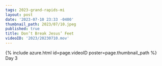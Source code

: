 ```yaml
---
tags: 2023-grand-rapids-mi
layout: post
date: '2023-07-10 23:33 -0400'
thumbnail_path: 2023/07/10.jpeg
published: true
title: Don’t Break Jesus’ Feet
videoID: '2023/20230710.mov'
---
```


{% include azure.html id=page.videoID poster=page.thumbnail_path %}
Day 3